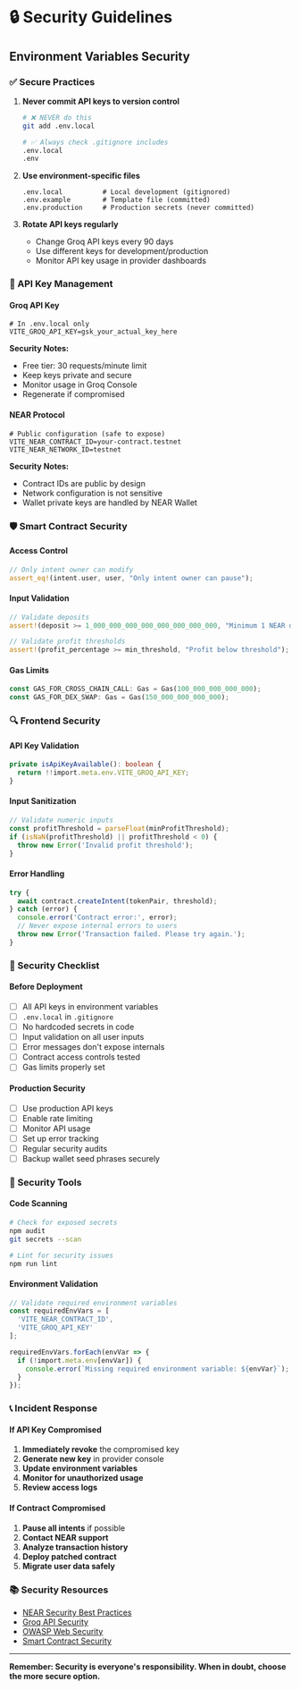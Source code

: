 # 🔒 Security Guidelines

## Environment Variables Security

### ✅ Secure Practices

1. **Never commit API keys to version control**
   ```bash
   # ❌ NEVER do this
   git add .env.local
   
   # ✅ Always check .gitignore includes
   .env.local
   .env
   ```

2. **Use environment-specific files**
   ```
   .env.local          # Local development (gitignored)
   .env.example        # Template file (committed)
   .env.production     # Production secrets (never committed)
   ```

3. **Rotate API keys regularly**
   - Change Groq API keys every 90 days
   - Use different keys for development/production
   - Monitor API key usage in provider dashboards

### 🔑 API Key Management

#### Groq API Key
```env
# In .env.local only
VITE_GROQ_API_KEY=gsk_your_actual_key_here
```

**Security Notes:**
- Free tier: 30 requests/minute limit
- Keep keys private and secure
- Monitor usage in Groq Console
- Regenerate if compromised

#### NEAR Protocol
```env
# Public configuration (safe to expose)
VITE_NEAR_CONTRACT_ID=your-contract.testnet
VITE_NEAR_NETWORK_ID=testnet
```

**Security Notes:**
- Contract IDs are public by design
- Network configuration is not sensitive
- Wallet private keys are handled by NEAR Wallet

### 🛡️ Smart Contract Security

#### Access Control
```rust
// Only intent owner can modify
assert_eq!(intent.user, user, "Only intent owner can pause");
```

#### Input Validation
```rust
// Validate deposits
assert!(deposit >= 1_000_000_000_000_000_000_000_000, "Minimum 1 NEAR deposit required");

// Validate profit thresholds
assert!(profit_percentage >= min_threshold, "Profit below threshold");
```

#### Gas Limits
```rust
const GAS_FOR_CROSS_CHAIN_CALL: Gas = Gas(100_000_000_000_000);
const GAS_FOR_DEX_SWAP: Gas = Gas(150_000_000_000_000);
```

### 🔍 Frontend Security

#### API Key Validation
```typescript
private isApiKeyAvailable(): boolean {
  return !!import.meta.env.VITE_GROQ_API_KEY;
}
```

#### Input Sanitization
```typescript
// Validate numeric inputs
const profitThreshold = parseFloat(minProfitThreshold);
if (isNaN(profitThreshold) || profitThreshold < 0) {
  throw new Error('Invalid profit threshold');
}
```

#### Error Handling
```typescript
try {
  await contract.createIntent(tokenPair, threshold);
} catch (error) {
  console.error('Contract error:', error);
  // Never expose internal errors to users
  throw new Error('Transaction failed. Please try again.');
}
```

### 🚨 Security Checklist

#### Before Deployment
- [ ] All API keys in environment variables
- [ ] `.env.local` in `.gitignore`
- [ ] No hardcoded secrets in code
- [ ] Input validation on all user inputs
- [ ] Error messages don't expose internals
- [ ] Contract access controls tested
- [ ] Gas limits properly set

#### Production Security
- [ ] Use production API keys
- [ ] Enable rate limiting
- [ ] Monitor API usage
- [ ] Set up error tracking
- [ ] Regular security audits
- [ ] Backup wallet seed phrases securely

### 🔧 Security Tools

#### Code Scanning
```bash
# Check for exposed secrets
npm audit
git secrets --scan

# Lint for security issues
npm run lint
```

#### Environment Validation
```typescript
// Validate required environment variables
const requiredEnvVars = [
  'VITE_NEAR_CONTRACT_ID',
  'VITE_GROQ_API_KEY'
];

requiredEnvVars.forEach(envVar => {
  if (!import.meta.env[envVar]) {
    console.error(`Missing required environment variable: ${envVar}`);
  }
});
```

### 📞 Incident Response

#### If API Key Compromised
1. **Immediately revoke** the compromised key
2. **Generate new key** in provider console
3. **Update environment variables**
4. **Monitor for unauthorized usage**
5. **Review access logs**

#### If Contract Compromised
1. **Pause all intents** if possible
2. **Contact NEAR support**
3. **Analyze transaction history**
4. **Deploy patched contract**
5. **Migrate user data safely**

### 📚 Security Resources

- [NEAR Security Best Practices](https://docs.near.org/develop/contracts/security)
- [Groq API Security](https://console.groq.com/docs/security)
- [OWASP Web Security](https://owasp.org/www-project-top-ten/)
- [Smart Contract Security](https://consensys.github.io/smart-contract-best-practices/)

---

**Remember: Security is everyone's responsibility. When in doubt, choose the more secure option.**
